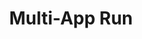 ---
type: docs
title: "Multi-App Run"
linkTitle: "Multi-App Run"
weight: 300
description: "Support for running multiple Dapr applications with one command"
---